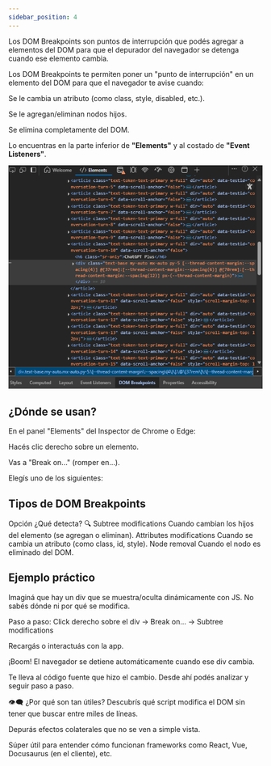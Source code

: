 ```yaml
---
sidebar_position: 4
---
```


Los DOM Breakpoints son puntos de interrupción que podés agregar a elementos del DOM para que el depurador del navegador se detenga cuando ese elemento cambia.

Los DOM Breakpoints te permiten poner un "punto de interrupción" en un elemento del DOM para que el navegador te avise cuando:

Se le cambia un atributo (como class, style, disabled, etc.).

Se le agregan/eliminan nodos hijos.

Se elimina completamente del DOM.

Lo encuentras en la parte inferior de **"Elements"** y al costado de **"Event Listeners"**.

<img src="/img/DOM1.png" />

## ¿Dónde se usan?
En el panel "Elements" del Inspector de Chrome o Edge:

Hacés clic derecho sobre un elemento.

Vas a "Break on..." (romper en...).

Elegís uno de los siguientes:

## Tipos de DOM Breakpoints

Opción	¿Qué detecta? 🔍
Subtree modifications	Cuando cambian los hijos del elemento (se agregan o eliminan).
Attributes modifications	Cuando se cambia un atributo (como class, id, style).
Node removal	Cuando el nodo es eliminado del DOM.

## Ejemplo práctico
Imaginá que hay un div que se muestra/oculta dinámicamente con JS. No sabés dónde ni por qué se modifica.

Paso a paso:
Click derecho sobre el div → Break on... → Subtree modifications

Recargás o interactuás con la app.

¡Boom! El navegador se detiene automáticamente cuando ese div cambia.

Te lleva al código fuente que hizo el cambio. Desde ahí podés analizar y seguir paso a paso.

👁‍🗨 ¿Por qué son tan útiles?
Descubrís qué script modifica el DOM sin tener que buscar entre miles de líneas.

Depurás efectos colaterales que no se ven a simple vista.

Súper útil para entender cómo funcionan frameworks como React, Vue, Docusaurus (en el cliente), etc.